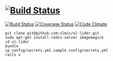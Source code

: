 [![Build Status](https://travis-ci.org/ulmic/ul-lider.svg?branch=develop)](https://travis-ci.org/ulmic/ul-lider)
=======
[![Build Status](https://travis-ci.org/ulmic/ul-lider.svg?branch=develop)](https://travis-ci.org/ulmic/ul-lider) [![Coverage Status](https://coveralls.io/repos/ulmic/ul-lider/badge.png?branch=develop)](https://coveralls.io/r/ulmic/ul-lider?branch=develop) [![Code Climate](https://codeclimate.com/github/ulmic/ul-lider/badges/gpa.svg)](https://codeclimate.com/github/ulmic/ul-lider)

```shell
git clone git@github.com:ulmic/ul-lider.git
sudo apt-get install redis-server imagemagick
cd ul-lider
bundle
cp config/secrets.yml.sample config/secrets.yml
rails s
```
